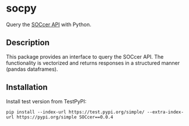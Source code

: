 # socpy
Query the [SOCcer API](https://soccer.nci.nih.gov/soccer/) with Python.

## Description
This package provides an interface to query the SOCcer API.
The functionality is vectorized and returns responses in a
structured manner (pandas dataframes).

## Installation
Install test version from TestPyPI:
```
pip install --index-url https://test.pypi.org/simple/ --extra-index-url https://pypi.org/simple SOCcer==0.0.4
```
